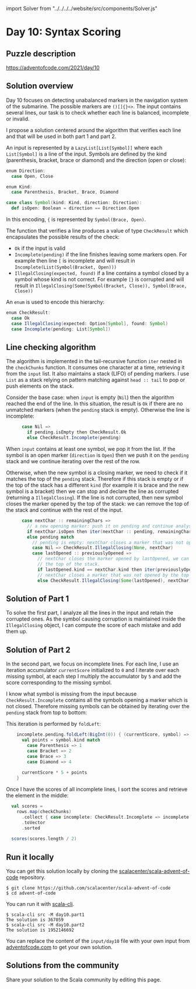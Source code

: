 import Solver from "../../../../website/src/components/Solver.js"

# Day 10: Syntax Scoring

## Puzzle description

https://adventofcode.com/2021/day/10

## Solution overview

Day 10 focuses on detecting unabalanced markers in the navigation system of the
submarine. The possible markers are `()[]{}<>`.  The input contains several
lines, our task is to check whether each line is balanced, incomplete or
invalid.

I propose a solution centered around the algorithm that verifies each line and
that will be used in both part 1 and part 2.

An input is represented by a `LazyList[List[Symbol]]` where each `List[Symbol]`
is a line of the input.
Symbols are defined by the kind (parenthesis, bracket, brace or diamond) and 
the direction (open or close):

```scala
enum Direction:
  case Open, Close

enum Kind:
  case Parenthesis, Bracket, Brace, Diamond

case class Symbol(kind: Kind, direction: Direction):
  def isOpen: Boolean = direction == Direction.Open
```

In this encoding, `{` is represented by `Symbol(Brace, Open)`.

The function that verifies a line produces a value of type `CheckResult` which
encapsulates the possible results of the check:

- `Ok` if the input is valid 
- `Incomplete(pending)` if the line finishes leaving some markers open. For
example then line `[` is incomplete and will result in `Incomplete(List(Symbol(Bracket, Open)))`
- `IllegalClosing(expected, found)` if a line contains a symbol closed by a
symbol whose kind is not correct. For example `[}` is corrupted and will result in
`IllegalClosing(Some(Symbol(Bracket, Close)), Symbol(Brace, Close))`

An `enum` is used to encode this hierarchy: 

```scala
enum CheckResult:
  case Ok
  case IllegalClosing(expected: Option[Symbol], found: Symbol)
  case Incomplete(pending: List[Symbol])
```

## Line checking algorithm

The algorithm is implemented in the tail-recursive function `iter` nested in the
`checkChunks` function.  It consumes one character at a time, retrieving it from
the `input` list.  It also maintains a stack (LIFO) of pending markers. I use
`List` as a stack relying on pattern matching against `head :: tail` to pop or
push elements on the stack.

Consider the base case: when `input` is empty (`Nil`) then the algorithm reached the end
of the line. In this situation, the result is `Ok` if there are no unmatched markers (when the `pending` stack is empty). Otherwise the line is incomplete:

```scala
      case Nil =>
        if pending.isEmpty then CheckResult.Ok
        else CheckResult.Incomplete(pending)
```

When `input` contains at least one symbol, we pop it from the list.
If the symbol is an open marker (`direction` is `Open`) then we push it
on the `pending` stack and we continue iterating over the rest of the row.

Otherwise, when the new symbol is a closing marker, we need to check if it
matches the top of the `pending` stack. Therefore if this stack is empty or if
the top of the stack has a different `kind` (for example it is brace and the new
symbol is a bracket) then we can stop and declare the line as corrupted
(returning a `IllegalClosing`).  If the line is not corrupted, then new symbol
closes the marker opened by the top of the stack: we can remove the top of the
stack and continue with the rest of the input.

```scala
      case nextChar :: remainingChars =>
        // a new opening marker: push it on pending and continue analysing the row
        if nextChar.isOpen then iter(nextChar :: pending, remainingChars)
        else pending match
          // pending is empty: nextChar closes a marker that was not opened
          case Nil => CheckResult.IllegalClosing(None, nextChar)
          case lastOpened :: previouslyOpened =>
            // nextChar closes the marker opened by lastOpened, we can continue after popping
            // the top of the stack.
            if lastOpened.kind == nextChar.kind then iter(previouslyOpened, remainingChars)
            // nextChar closes a marker that was not opened by the top of the stack: error
            else CheckResult.IllegalClosing(Some(lastOpened), nextChar)
```

## Solution of Part 1

To solve the first part, I analyze all the lines in the input and retain the
corrupted ones.  As the symbol causing corruption is maintained inside the
`IllegalClosing` object, I can compute the score of each mistake and add them
up.

<Solver puzzle="day10-part1"/>

## Solution of Part 2

In the second part, we focus on incomplete lines.  For each line, I use an
iteration accumulator `currentScore` initialized to `0` and I iterate over each
missing symbol, at each step I multiply the accumulator by `5` and add the score
corresponding to the missing symbol. 

I know what symbol is missing from the input because `CheckResult.Incomplete`
contains all the symbols opening a marker which is not closed. Therefore missing
symbols can be obtained by iterating over the `pending` stack from top to
bottom:

This iteration is performed by `foldLeft`:

```scala
    incomplete.pending.foldLeft(BigInt(0)) { (currentScore, symbol) =>
      val points = symbol.kind match
        case Parenthesis => 1
        case Bracket => 2
        case Brace => 3
        case Diamond => 4 
      
      currentScore * 5 + points
    }
```

Once I have the scores of all incomplete lines, I sort the scores and retrieve
the element in the middle:

```scala
  val scores =
    rows.map(checkChunks)
      .collect { case incomplete: CheckResult.Incomplete => incomplete.score } 
      .toVector
      .sorted
  
  scores(scores.length / 2)
```

<Solver puzzle="day10-part2"/>

## Run it locally

You can get this solution locally by cloning the [scalacenter/scala-advent-of-code](https://github.com/scalacenter/scala-advent-of-code) repository.
```
$ git clone https://github.com/scalacenter/scala-advent-of-code
$ cd advent-of-code
```

You can run it with [scala-cli](https://scala-cli.virtuslab.org/).

```
$ scala-cli src -M day10.part1
The solution is 367059
$ scala-cli src -M day10.part2
The solution is 1952146692
```

You can replace the content of the `input/day10` file with your own input from
[adventofcode.com](https://adventofcode.com/2021/day/10) to get your own
solution.

## Solutions from the community

Share your solution to the Scala community by editing this page.
